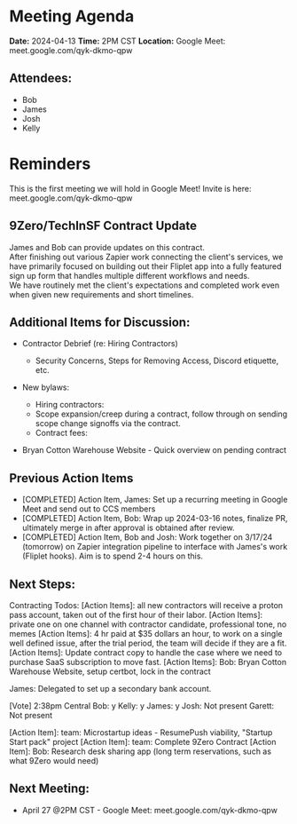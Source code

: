 # Meeting Agenda

**Date:**  2024-04-13
**Time:**   2PM CST
**Location:**   Google Meet: meet.google.com/qyk-dkmo-qpw

## Attendees:   
- Bob
- James
- Josh
- Kelly

# Reminders

This is the first meeting we will hold in Google Meet!  Invite is here: meet.google.com/qyk-dkmo-qpw

## 9Zero/TechInSF Contract Update

James and Bob can provide updates on this contract.  
After finishing out various Zapier work connecting the client's services, we have primarily focused on building out their Fliplet app into a fully featured sign up form that handles multiple different workflows and needs.  
We have routinely met the client's expectations and completed work even when given new requirements and short timelines.

## Additional Items for Discussion:

- Contractor Debrief (re: Hiring Contractors)
  - Security Concerns, Steps for Removing Access, Discord etiquette, etc.

- New bylaws: 
  - Hiring contractors:
  - Scope expansion/creep during a contract, follow through on sending scope change signoffs via the contract.
  - Contract fees:
- Bryan Cotton Warehouse Website - Quick overview on pending contract

## Previous Action Items
- [COMPLETED] Action Item, James: Set up a recurring meeting in Google Meet and send out to CCS members
- [COMPLETED] Action Item, Bob: Wrap up 2024-03-16 notes, finalize PR, ultimately merge in after approval is obtained after review.
- [COMPLETED] Action Item, Bob and Josh: Work together on 3/17/24 (tomorrow) on Zapier integration pipeline to interface with James's work (Fliplet hooks).  Aim is to spend 2-4 hours on this.

## Next Steps:

Contracting Todos:
[Action Items]: all new contractors will receive a proton pass account, taken out of the first hour of their labor.
[Action Items]: private one on one channel with contractor candidate, professional tone, no memes
[Action Items]: 4 hr paid at $35 dollars an hour, to work on a single well defined issue, after the trial period, the team will decide if they are a fit.
[Action Items]: Update contract copy to handle the case where we need to purchase SaaS subscription to move fast.
[Action Items]: Bob:   Bryan Cotton Warehouse Website, setup certbot, lock in the contract

James: Delegated to set up a secondary bank account.

[Vote] 2:38pm Central
Bob: y
Kelly: y
James: y
Josh: Not present
Garett: Not present

[Action Item]: team:  Microstartup ideas - ResumePush viability, "Startup Start pack" project
[Action Item]: team:  Complete 9Zero Contract 
[Action Item]: Bob: Research desk sharing app (long term reservations, such as what 9Zero would need)

## Next Meeting:

- April 27 @2PM CST - Google Meet: meet.google.com/qyk-dkmo-qpw
